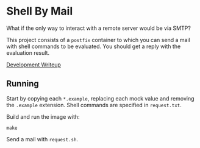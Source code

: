 # Shell By Mail

What if the only way to interact with a remote server would be via SMTP?

This project consists of a `postfix` container to which you can send a mail with shell commands to be evaluated. You should get a reply with the evaluation result.

[Development Writeup](https://nevesnunes.github.io/blog/2019/08/27/Shell-By-Mail.html)

## Running

Start by copying each `*.example`, replacing each mock value and removing the `.example` extension. Shell commands are specified in `request.txt`.

Build and run the image with:
```
make
```

Send a mail with `request.sh`.
